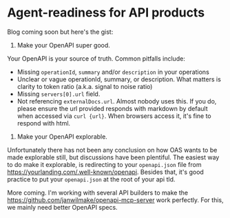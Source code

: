 # Agent-readiness for API products

Blog coming soon but here's the gist:

1. Make your OpenAPI super good.

Your OpenAPI is your source of truth. Common pitfalls include:

- Missing `operationId`, `summary` and/or `description` in your operations
- Unclear or vague operationId, summary, or description. What matters is clarity to token ratio (a.k.a. signal to noise ratio)
- Missing `servers[0].url` field.
- Not referencing `externalDocs.url`. Almost nobody uses this. If you do, please ensure the url provided responds with markdown by default when accessed via `curl {url}`. When browsers access it, it's fine to respond with html.

1. Make your OpenAPI explorable.

Unfortunately there has not been any conclusion on how OAS wants to be made explorable still, but discussions have been plentiful. The easiest way to do make it explorable, is redirecting to your `openapi.json` file from https://yourlanding.com/.well-known/openapi. Besides that, it's good practice to put your `openapi.json` at the root of your api tld.

More coming. I'm working with several API builders to make the https://github.com/janwilmake/openapi-mcp-server work perfectly. For this, we mainly need better OpenAPI specs.
